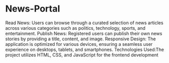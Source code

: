 # News-Portal
Read News: Users can browse through a curated selection of news articles across various categories such as politics, technology, sports, and entertainment.
Publish News: Registered users can publish their own news stories by providing a title, content, and image.
Responsive Design: The application is optimized for various devices, ensuring a seamless user experience on desktops, tablets, and smartphones.
Technologies Used:The project utilizes HTML, CSS, and JavaScript for the frontend development
